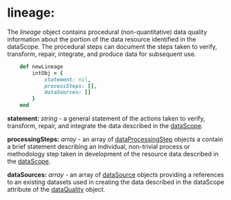 # lineage:

The *lineage* object contains procedural (non-quantitative) data quality information about the portion of the data resource identified in the dataScope.  The procedural steps can document the steps taken to verify, transform, repair, integrate, and produce data for subsequent use.

````ruby
    def newLineage
        intObj = {
            statement: nil,
            processSteps: [],
            dataSources: []
        }
    end
````

__statement:__ *string* - a general statement of the actions taken to verify, transform, repair, and integrate the data described in the [dataScope](../mdtranslator/dataQuality.md).

__processingSteps:__ *array* - an array of [dataProcessingStep](../mdtranslator/dataProcessingStep.md) objects a contain a brief statement describing an individual, non-trivial process or methodology step taken in development of the resource data described in the [dataScope](../mdtranslator/dataQuality.md).

__dataSources:__ *array* - an array of [dataSource](../mdtranslator/dataSource.md) objects providing a references to an existing datasets used in creating the data described in the dataScope attribute of the [dataQuality](../mdtranslator/dataQuality.md) object.
